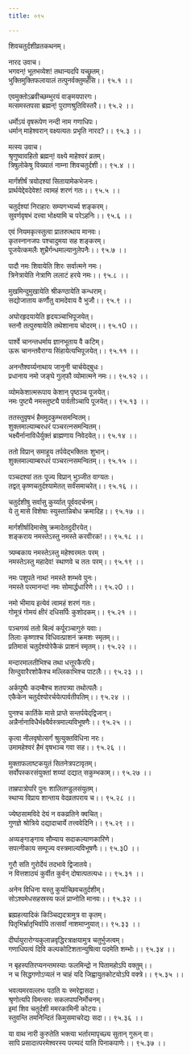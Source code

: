 ```yaml
---
title: ०९५

---
```

शिवचतुर्दशीव्रतकथनम्।  
  
नारद उवाच।  
भगवन्! भूतभव्येश! तथान्यदपि यच्छ्रुतम्।  
भुक्तिमुक्तिफलायालं तत्पुनर्वक्तुमर्हसि।। ९५.१ ।।  
  
एवमुक्तोऽब्रवीच्छम्भुरयं वाङ्‌मयपारगः।  
मत्समस्तपसा ब्रह्मन्! पुराणश्रुतिविस्तरै।। ९५.२ ।।  
  
धर्मोऽयं वृषरूपेण नन्दी नाम गणाधिपः।  
धर्मान् माहेश्वरान् वक्ष्यत्यतः प्रभृति नारद?।। ९५.३ ।।  
  
मत्स्य उवाच।  
श्रृणुष्वावहितो ब्रह्मन्! वक्ष्ये माहेश्वरं व्रतम्।  
त्रिषुलोकेषु विख्यातं नाम्ना शिवचतुर्दशी।। ९५.४ ।।  
  
मार्गंशीर्षं त्रयोदश्यां सितायामेकभेजनः।  
प्रार्थयेद्देवदेवेश! त्वामहं शरणं गतः।। ९५.५ ।।  
  
चतुर्दश्यां निराहारः सम्यगभ्यर्च्य शङ्करम्।  
सुवर्णवृषभं दत्त्वा भोक्ष्यामि च परेऽहनिः।। ९५.६ ।।  
  
एवं नियमकृत्स्तुत्वा प्रातरुत्थाय मानवः।  
कृतस्नानजपः पश्चादुमया सह शङ्करम्।  
पूजयेत्कमलैः शुभ्रैर्गन्धमाल्यानुलेपनैः।। ९५.७ ।।  
  
पादौ नमः शिवायेति शिरः सर्वात्मने नमः।  
त्रिनेत्रायेति नेत्राणि ललाटं हरये नमः।। ९५.८ ।।  
  
मुखमिन्दुमुखायेति श्रीकण्ठायेति कन्धराम्।  
सद्योजाताय कर्णौतु वामदेवाय वै भुजौ।। ९५.९ ।।  
  
अघोरहृदयायेति हृदयञ्चाभिपूजयेत्।  
स्तनौ तत्पुरुषायेति तथेशानाय चोदरम्।। ९५.१0 ।।  
  
पार्श्वे चानन्तधर्माय ज्ञानभूताय वै कटिम्।  
ऊरू चानन्तवैराग्य सिंहायेत्यभिपूजयेत्।। ९५.११ ।।  
  
अनन्तैश्वर्य्यनाथाय जानुनी चार्चयेद्‌बुधः।  
प्रधानाय नमो जङ्घे गुल्‌फौ व्योमात्मने नमः।। ९५.१२ ।।  
  
व्योमकेशात्मरूपाय केशान् पृष्ठञ्च पूजयेत्।  
नमः पुष्ट्यै नमस्तुष्ट्यै पार्वतीञ्चापि पूजयेत्।। ९५.१३ ।।  
  
ततस्तुवृषभं हैममुदकुम्भसमन्वितम्।  
शुक्लमाल्याम्बरधरं पञ्चरत्नसमन्वितम्।  
भक्ष्यैर्नानाविधैर्युक्तं ब्राह्मणाय निवेदयेत्।। ९५.१४ ।।  
  
ततो विप्रान् समाहूय तर्पयेद्भक्तितः शुभान्।  
शुक्लमाल्याम्बरधरं पञ्चरत्नसमन्वितम्।। ९५.१५ ।।  
  
पञ्चदश्यां ततः पूज्य विप्रान् भुञ्जीत वाग्यतः।  
तद्वत् कृष्णचतुर्दश्यामेतत् सर्वंसमाचरेत्।। ९५.१६ ।।  
  
चतुर्दशीषु सर्वासु कुर्य्यात् पूर्ववदर्चनम्।  
ये तु मासे विशेषाः स्युस्तान्निबोध क्रमादिह।। ९५.१७ ।।  
  
मार्गशीर्षादिमासेषु क्रमादेतदुदीरयेत्।  
शङ्कराय नमस्तेऽस्तु नमस्ते करवीरक!।। ९५.१८ ।।  
  
त्र्यम्बकाय नमस्तेऽस्तु महेश्वरमतः परम् ।  
नमस्तेऽस्तु महादेव! स्थाणवे च ततः परम्।। ९५.१९ ।।  
  
नमः पशुपते नाथ! नमस्ते शम्भवे पुनः।  
नमस्ते परमानन्द! नमः सोमार्द्धधारिणे।। ९५.२0 ।।  
  
नमो भीमाय इत्येवं त्वामहं शरणं गतः।  
गोमूत्रं गोमयं क्षीरं दधिसर्पिः कुशोदकम्।। ९५.२१ ।।  
  
पञ्चगव्यं ततो बिल्वं कर्पूरञ्चागुरुं यवाः।  
तिलाः कृष्णाश्च विधिवत्प्राशनं क्रमशः स्मृतम्।।  
प्रतिमासं चतुर्दश्योरेकैकं प्राशनं स्मृतम्।। ९५.२२ ।।  
  
मन्दारमालतीभिश्च तथा धत्तूरकैरपि।  
सिन्दुवारैरशोकैश्च मल्लिकाभिश्च पाटलैः।। ९५.२३ ।।  
  
अर्कपुष्पैः कदम्बैश्च शतपत्र्या तथोत्पलैः।  
एकैकेन चतुर्दश्योरर्चयेत्पार्वतीपतिम्।। ९५.२४ ।।  
  
पुनश्च कार्तिके मासे प्राप्ते सन्तर्पयेद्‌द्विजान्।  
अन्नैर्नानाविधैर्भक्ष्यैर्वस्त्रमाल्यविभूषणैः।। ९५.२५ ।।  
  
कृत्वा नीलवृषोत्सर्गं श्रुत्युक्तविधिना नरः।  
उमामहेश्वरं हैमं वृषभञ्च गवा सह।। ९५.२६ ।।  
  
मुक्ताफलाष्टकयुतं सितनेत्रपटावृतम्।  
सर्वोपस्करसंयुक्तां शय्यां दद्यात् सकुम्भकाम्।। ९५.२७ ।।  
  
ताम्रपात्रोपरि पुनः शालितण्डुलसंयुतम्।  
स्थाप्य विप्राय शान्ताय वेदव्रतपराय च।। ९५.२८ ।।  
  
ज्येष्ठसामविदे देयं न वकव्रतिने क्वचित्।  
गुणज्ञे श्रोत्रिये दद्यादाचार्ये तत्त्ववेदिनि।। ९५.२९ ।।  
  
अव्यङ्गाङ्गाय सौम्याय सदाकल्याणकारिणे।  
सपत्नीकाय सम्पूज्य वस्त्रमाल्यविभूषणैः।। ९५.३0 ।।  
  
गुरौ सति गुरोर्देयं तदभावे द्विजातये।  
न वित्तशाठ्यं कुर्वीत कुर्वन् दोषात्पतत्यधः।। ९५.३१ ।।  
  
अनेन विधिना यस्तु कुर्याच्छिवचतुर्दशीम्।  
सोऽश्वमेधसहस्रस्य फलं प्राप्नोति मानवः।। ९५.३२ ।।  
  
ब्रह्महत्यादिकं किञ्चिद्यदत्रामुत्र वा कृतम्।  
पितृभिर्भ्रातृभिर्वापि तत्सर्वां नाशमाप्नुयात्।। ९५.३३ ।।  
  
दीर्घायुरारोग्यकुलान्नवृद्धिरत्राक्षयामुत्र चतुर्भुजत्वम्।  
गणाधिपत्यं दिवि कल्पकोटिशतान्युषित्वा पदमेति शम्भोः।। ९५.३४ ।।  
  
न बृहस्पतिरप्यनन्तमस्याः फलमिन्द्रो न पितामहोऽपि वक्तुम्।।  
न च सिद्धगणोऽप्यलं न चाहं यदि जिह्वायुतकोटयोऽपि वक्त्रे।। ९५.३५ ।।  
  
भवत्यमरवल्लभः पठति यः स्मरेद्वासदा।  
श्रृणोत्यपि विमत्सरः सकलपापनिर्मोचनम्।  
इमां शिव चतुर्दशी ममरकामिनी कोटयः।  
स्तुवन्ति तमनिन्दितं किमुसमाचरेद्यः सदा।। ९५.३६ ।।  
  
या वाथ नारी कुरुतेति भक्त्या भर्तारमापृच्छ्य सुतान् गुरून् वा।  
सापि प्रसादात्परमेश्वरस्य परम्पदं याति पिनाकपाणेः।। ९५.३७ ।।